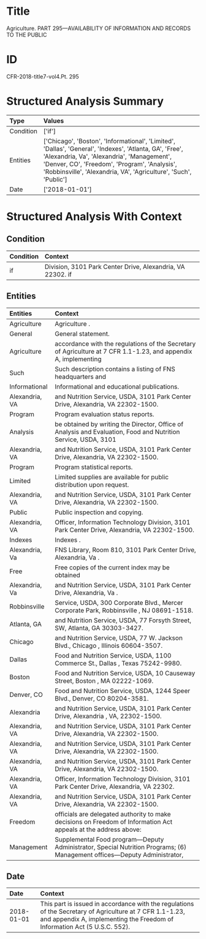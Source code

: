 # Title

 Agriculture. PART 295—AVAILABILITY OF INFORMATION AND RECORDS TO THE PUBLIC


# ID

 CFR-2018-title7-vol4.Pt. 295


# Structured Analysis Summary

| Type      | Values                                                                                                                                                                                                                                                                    |
|:----------|:--------------------------------------------------------------------------------------------------------------------------------------------------------------------------------------------------------------------------------------------------------------------------|
| Condition | ['if']                                                                                                                                                                                                                                                                    |
| Entities  | ['Chicago', 'Boston', 'Informational', 'Limited', 'Dallas', 'General', 'Indexes', 'Atlanta, GA', 'Free', 'Alexandria, Va', 'Alexandria', 'Management', 'Denver, CO', 'Freedom', 'Program', 'Analysis', 'Robbinsville', 'Alexandria, VA', 'Agriculture', 'Such', 'Public'] |
| Date      | ['2018-01-01']                                                                                                                                                                                                                                                            |


# Structured Analysis With Context

 


## Condition

| Condition   | Context                                                    |
|:------------|:-----------------------------------------------------------|
| if          | Division, 3101 Park Center Drive, Alexandria, VA 22302. if |


## Entities

| Entities       | Context                                                                                                                               |
|:---------------|:--------------------------------------------------------------------------------------------------------------------------------------|
| Agriculture    | Agriculture .                                                                                                                         |
| General        | General  statement.                                                                                                                   |
| Agriculture    | accordance with the regulations of the Secretary of Agriculture at 7 CFR 1.1-1.23, and appendix A, implementing                       |
| Such           | Such description contains a listing of FNS headquarters and                                                                           |
| Informational  | Informational  and educational publications.                                                                                          |
| Alexandria, VA | and Nutrition Service, USDA, 3101 Park Center Drive, Alexandria, VA  22302-1500.                                                      |
| Program        | Program  evaluation status reports.                                                                                                   |
| Analysis       | be obtained by writing the Director, Office of Analysis and Evaluation, Food and Nutrition Service, USDA, 3101                        |
| Alexandria, VA | and Nutrition Service, USDA, 3101 Park Center Drive, Alexandria, VA  22302-1500.                                                      |
| Program        | Program  statistical reports.                                                                                                         |
| Limited        | Limited  supplies are available for public distribution upon request.                                                                 |
| Alexandria, VA | and Nutrition Service, USDA, 3101 Park Center Drive, Alexandria, VA  22302-1500.                                                      |
| Public         | Public  inspection and copying.                                                                                                       |
| Alexandria, VA | Officer, Information Technology Division, 3101 Park Center Drive, Alexandria, VA  22302-1500.                                         |
| Indexes        | Indexes .                                                                                                                             |
| Alexandria, Va | FNS Library, Room 810, 3101 Park Center Drive, Alexandria, Va .                                                                       |
| Free           | Free copies of the current index may be obtained                                                                                      |
| Alexandria, Va | and Nutrition Service, USDA, 3101 Park Center Drive, Alexandria, Va .                                                                 |
| Robbinsville   | Service, USDA, 300 Corporate Blvd., Mercer Corporate Park, Robbinsville , NJ 08691-1518.                                              |
| Atlanta, GA    | and Nutrition Service, USDA, 77 Forsyth Street, SW, Atlanta, GA  30303-3427.                                                          |
| Chicago        | and Nutrition Service, USDA, 77 W. Jackson Blvd., Chicago , Illinois 60604-3507.                                                      |
| Dallas         | Food and Nutrition Service, USDA, 1100 Commerce St., Dallas , Texas 75242-9980.                                                       |
| Boston         | Food and Nutrition Service, USDA, 10 Causeway Street, Boston , MA 02222-1069.                                                         |
| Denver, CO     | Food and Nutrition Service, USDA, 1244 Speer Blvd., Denver, CO  80204-3581.                                                           |
| Alexandria     | and Nutrition Service, USDA, 3101 Park Center Drive, Alexandria , VA, 22302-1500.                                                     |
| Alexandria, VA | and Nutrition Service, USDA, 3101 Park Center Drive, Alexandria, VA  22302-1500.                                                      |
| Alexandria, VA | and Nutrition Service, USDA, 3101 Park Center Drive, Alexandria, VA  22302-1500.                                                      |
| Alexandria, VA | and Nutrition Service, USDA, 3101 Park Center Drive, Alexandria, VA  22302-1500.                                                      |
| Alexandria, VA | Officer, Information Technology Division, 3101 Park Center Drive, Alexandria, VA  22302.                                              |
| Alexandria, VA | and Nutrition Service, USDA, 3101 Park Center Drive, Alexandria, VA  22302-1500.                                                      |
| Freedom        | officials are delegated authority to make decisions on Freedom of Information Act appeals at the address above:                       |
| Management     | Supplemental Food program&#8212;Deputy Administrator, Special Nutrition Programs; (6) Management  offices&#8212;Deputy Administrator, |


## Date

| Date       | Context                                                                                                                                                                               |
|:-----------|:--------------------------------------------------------------------------------------------------------------------------------------------------------------------------------------|
| 2018-01-01 | This part is issued in accordance with the regulations of the Secretary of Agriculture at 7 CFR 1.1-1.23, and appendix A, implementing the Freedom of Information Act (5 U.S.C. 552). |


